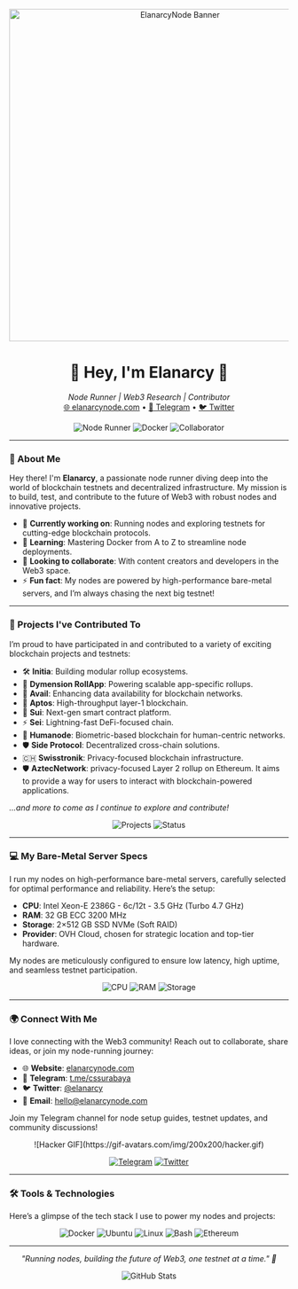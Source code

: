 <p align="center">
  <img src="https://w0.peakpx.com/wallpaper/835/781/HD-wallpaper-hajime-no-ippo-boxer-no-hajime-ippo.jpg" alt="ElanarcyNode Banner" width="600"/>
</p>

<h1 align="center">👋 Hey, I'm Elanarcy 🪿</h1>

<p align="center">
  <em>Node Runner | Web3 Research | Contributor</em><br/>
  <a href="https://elanarcynode.com">🌐 elanarcynode.com</a> • 
  <a href="https://t.me/cssurabaya">📨 Telegram</a> • 
  <a href="https://twitter.com/elanarcynode">🐦 Twitter</a>
</p>

<p align="center">
  <img src="https://img.shields.io/badge/Node%20Runner-Blockchain-blue?style=flat-square&logo=ethereum" alt="Node Runner"/>
  <img src="https://img.shields.io/badge/Learning-Docker-orange?style=flat-square&logo=docker" alt="Docker"/>
  <img src="https://img.shields.io/badge/Collaborator-Web3-green?style=flat-square&logo=github" alt="Collaborator"/>
</p>

---

### 🚀 About Me

Hey there! I'm **Elanarcy**, a passionate node runner diving deep into the world of blockchain testnets and decentralized infrastructure. My mission is to build, test, and contribute to the future of Web3 with robust nodes and innovative projects.

- 🔭 **Currently working on**: Running nodes and exploring testnets for cutting-edge blockchain protocols.
- 🌱 **Learning**: Mastering Docker from A to Z to streamline node deployments.
- 👯 **Looking to collaborate**: With content creators and developers in the Web3 space.
- ⚡ **Fun fact**: My nodes are powered by high-performance bare-metal servers, and I’m always chasing the next big testnet!

---

### 🌟 Projects I've Contributed To

I’m proud to have participated in and contributed to a variety of exciting blockchain projects and testnets:

- 🛠 **Initia**: Building modular rollup ecosystems.
- 🌌 **Dymension RollApp**: Powering scalable app-specific rollups.
- 🔗 **Avail**: Enhancing data availability for blockchain networks.
- 💸 **Aptos**: High-throughput layer-1 blockchain.
- 🌊 **Sui**: Next-gen smart contract platform.
- ⚡️ **Sei**: Lightning-fast DeFi-focused chain.
- 🧬 **Humanode**: Biometric-based blockchain for human-centric networks.
- 🛡️ **Side Protocol**: Decentralized cross-chain solutions.
- 🇨🇭 **Swisstronik**: Privacy-focused blockchain infrastructure.
- 🛡️ **AztecNetwork**: privacy-focused Layer 2 rollup on Ethereum. It aims to provide a way for users to interact with blockchain-powered applications.

*...and more to come as I continue to explore and contribute!*

<p align="center">
  <img src="https://img.shields.io/badge/Projects-10%2B-brightgreen?style=flat-square" alt="Projects"/>

  <img src="https://img.shields.io/badge/Status-Active-blue?style=flat-square" alt="Status"/>
</p>

---

### 💻 My Bare-Metal Server Specs

I run my nodes on high-performance bare-metal servers, carefully selected for optimal performance and reliability. Here’s the setup:

- **CPU**: Intel Xeon-E 2386G - 6c/12t - 3.5 GHz (Turbo 4.7 GHz)  
- **RAM**: 32 GB ECC 3200 MHz  
- **Storage**: 2×512 GB SSD NVMe (Soft RAID)  
- **Provider**: OVH Cloud, chosen for strategic location and top-tier hardware.

My nodes are meticulously configured to ensure low latency, high uptime, and seamless testnet participation.

<p align="center">
  <img src="https://img.shields.io/badge/CPU-Xeon%20E2386G-blue?style=flat-square&logo=intel" alt="CPU"/>
  <img src="https://img.shields.io/badge/RAM-32GB%20ECC-orange?style=flat-square" alt="RAM"/>
  <img src="https://img.shields.io/badge/Storage-NVMe%20SSD-green?style=flat-square" alt="Storage"/>
</p>

---

### 🌍 Connect With Me

I love connecting with the Web3 community! Reach out to collaborate, share ideas, or join my node-running journey:

- 🌐 **Website**: [elanarcynode.com](https://elanarcynode.com)
- 📨 **Telegram**: [t.me/cssurabaya](https://t.me/cssurabaya)
- 🐦 **Twitter**: [@elanarcy](https://twitter.com/elanarcy)
- 📧 **Email**: hello@elanarcynode.com

Join my Telegram channel for node setup guides, testnet updates, and community discussions!

<p align="center">
  ![Hacker GIF](https://gif-avatars.com/img/200x200/hacker.gif)
</p>
<p align="center">
  <a href="https://t.me/cssurabaya"><img src="https://img.shields.io/badge/Telegram-Join%20Channel-blue?style=social&logo=telegram" alt="Telegram"/></a>
  <a href="https://twitter.com/elanarcynode"><img src="https://img.shields.io/twitter/follow/elanarcynode?style=social" alt="Twitter"/></a>
</p>

---

### 🛠 Tools & Technologies

Here’s a glimpse of the tech stack I use to power my nodes and projects:

<p align="center">
  <img src="https://img.shields.io/badge/Docker-%230db7ed.svg?style=flat-square&logo=docker&logoColor=white" alt="Docker"/>
  <img src="https://img.shields.io/badge/Ubuntu-E95420?style=flat-square&logo=ubuntu&logoColor=white" alt="Ubuntu"/>
  <img src="https://img.shields.io/badge/Linux-FCC624?style=flat-square&logo=linux&logoColor=black" alt="Linux"/>
  <img src="https://img.shields.io/badge/Bash-4EAA25?style=flat-square&logo=gnubash&logoColor=white" alt="Bash"/>
  <img src="https://img.shields.io/badge/Ethereum-3C3C3D?style=flat-square&logo=ethereum&logoColor=white" alt="Ethereum"/>
</p>

---

<p align="center">
  <em>"Running nodes, building the future of Web3, one testnet at a time." 🚀</em>
</p>

<p align="center">
  <img src="https://github-readme-stats.vercel.app/api?username=elanarcy&show_icons=true&theme=radical" alt="GitHub Stats"/>
</p>
